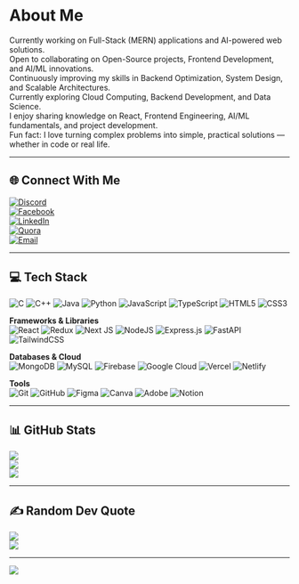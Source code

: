 # About Me  

Currently working on Full-Stack (MERN) applications and AI-powered web solutions.  
Open to collaborating on Open-Source projects, Frontend Development, and AI/ML innovations.  
Continuously improving my skills in Backend Optimization, System Design, and Scalable Architectures.  
Currently exploring Cloud Computing, Backend Development, and Data Science.  
I enjoy sharing knowledge on React, Frontend Engineering, AI/ML fundamentals, and project development.  
Fun fact: I love turning complex problems into simple, practical solutions — whether in code or real life.  
  

---

## 🌐 Connect With Me  
[![Discord](https://img.shields.io/badge/Discord-%237289DA.svg?logo=discord&logoColor=white)](https://discord.gg/ysWM548J)  
[![Facebook](https://img.shields.io/badge/Facebook-%231877F2.svg?logo=Facebook&logoColor=white)](https://facebook.com/mannan.shariff)  
[![LinkedIn](https://img.shields.io/badge/LinkedIn-%230077B5.svg?logo=linkedin&logoColor=white)](https://linkedin.com/in/mannan-shariff)  
[![Quora](https://img.shields.io/badge/Quora-%23B92B27.svg?logo=Quora&logoColor=white)](https://quora.com/profile/Mannanshariff)  
[![Email](https://img.shields.io/badge/Email-D14836?logo=gmail&logoColor=white)](mailto:mannanshariff04@gmail.com)  

---

## 💻 Tech Stack  
![C](https://img.shields.io/badge/c-%2300599C.svg?style=for-the-badge&logo=c&logoColor=white) 
![C++](https://img.shields.io/badge/c++-%2300599C.svg?style=for-the-badge&logo=c%2B%2B&logoColor=white) 
![Java](https://img.shields.io/badge/java-%23ED8B00.svg?style=for-the-badge&logo=openjdk&logoColor=white) 
![Python](https://img.shields.io/badge/python-3670A0?style=for-the-badge&logo=python&logoColor=ffdd54) 
![JavaScript](https://img.shields.io/badge/javascript-%23323330.svg?style=for-the-badge&logo=javascript&logoColor=%23F7DF1E) 
![TypeScript](https://img.shields.io/badge/typescript-%23007ACC.svg?style=for-the-badge&logo=typescript&logoColor=white) 
![HTML5](https://img.shields.io/badge/html5-%23E34F26.svg?style=for-the-badge&logo=html5&logoColor=white) 
![CSS3](https://img.shields.io/badge/css3-%231572B6.svg?style=for-the-badge&logo=css3&logoColor=white)  

**Frameworks & Libraries**  
![React](https://img.shields.io/badge/react-%2320232a.svg?style=for-the-badge&logo=react&logoColor=%2361DAFB) 
![Redux](https://img.shields.io/badge/redux-%23593d88.svg?style=for-the-badge&logo=redux&logoColor=white) 
![Next JS](https://img.shields.io/badge/Next-black?style=for-the-badge&logo=next.js&logoColor=white) 
![NodeJS](https://img.shields.io/badge/node.js-6DA55F?style=for-the-badge&logo=node.js&logoColor=white) 
![Express.js](https://img.shields.io/badge/express.js-%23404d59.svg?style=for-the-badge&logo=express&logoColor=%2361DAFB) 
![FastAPI](https://img.shields.io/badge/FastAPI-005571?style=for-the-badge&logo=fastapi) 
![TailwindCSS](https://img.shields.io/badge/tailwindcss-%2338B2AC.svg?style=for-the-badge&logo=tailwind-css&logoColor=white) 

**Databases & Cloud**  
![MongoDB](https://img.shields.io/badge/MongoDB-%234ea94b.svg?style=for-the-badge&logo=mongodb&logoColor=white) 
![MySQL](https://img.shields.io/badge/mysql-4479A1.svg?style=for-the-badge&logo=mysql&logoColor=white) 
![Firebase](https://img.shields.io/badge/firebase-%23039BE5.svg?style=for-the-badge&logo=firebase) 
![Google Cloud](https://img.shields.io/badge/GoogleCloud-%234285F4.svg?style=for-the-badge&logo=google-cloud&logoColor=white) 
![Vercel](https://img.shields.io/badge/vercel-%23000000.svg?style=for-the-badge&logo=vercel&logoColor=white) 
![Netlify](https://img.shields.io/badge/netlify-%23000000.svg?style=for-the-badge&logo=netlify&logoColor=#00C7B7)  

**Tools**  
![Git](https://img.shields.io/badge/git-%23F05033.svg?style=for-the-badge&logo=git&logoColor=white) 
![GitHub](https://img.shields.io/badge/github-%23121011.svg?style=for-the-badge&logo=github&logoColor=white) 
![Figma](https://img.shields.io/badge/figma-%23F24E1E.svg?style=for-the-badge&logo=figma&logoColor=white) 
![Canva](https://img.shields.io/badge/Canva-%2300C4CC.svg?style=for-the-badge&logo=Canva&logoColor=white) 
![Adobe](https://img.shields.io/badge/adobe-%23FF0000.svg?style=for-the-badge&logo=adobe&logoColor=white) 
![Notion](https://img.shields.io/badge/Notion-%23000000.svg?style=for-the-badge&logo=notion&logoColor=white)  

---

## 📊 GitHub Stats  
![](https://github-readme-stats.vercel.app/api?username=MannanShariff&theme=dark&hide_border=false&include_all_commits=true&count_private=true)  
![](https://streak-stats.demolab.com?user=MannanShariff&theme=dark&hide_border=false)  
![](https://github-readme-stats.vercel.app/api/top-langs/?username=MannanShariff&theme=dark&hide_border=false&layout=compact)  

---

## ✍️ Random Dev Quote  
![](https://quotes-github-readme.vercel.app/api?type=horizontal&theme=radical)  
![](https://quotes-github-readme.vercel.app/api?type=vertical&theme=radical)

---

[![](https://visitcount.itsvg.in/api?id=MannanShariff&icon=0&color=0)](https://visitcount.itsvg.in)
